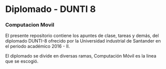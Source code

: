 # Diplomado - DUNTI 8
### Computacion Movil
El presente repositorio contiene los apuntes de clase, tareas y demás, del diplomado DUNTI-8 ofrecido por la Universidad industrial de Santander en el periodo académico 2016 - II.

El diplomado se divide en diversas ramas, Computación Móvil es la linea que se escogió.
